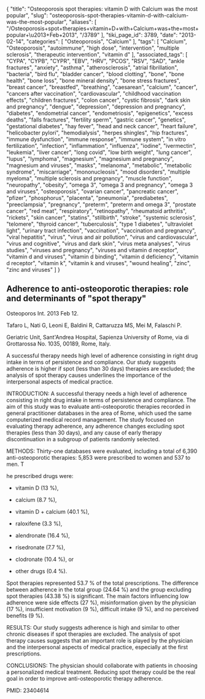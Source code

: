 {
    "title": "Osteoporosis spot therapies: vitamin D with Calcium was the most popular",
    "slug": "osteoporosis-spot-therapies-vitamin-d-with-calcium-was-the-most-popular",
    "aliases": [
        "/Osteoporosis+spot+therapies+vitamin+D+with+Calcium+was+the+most+popular+\u2013+Feb+2013",
        "/3789"
    ],
    "tiki_page_id": 3789,
    "date": "2013-02-14",
    "categories": [
        "Osteoporosis",
        "Calcium"
    ],
    "tags": [
        "Calcium",
        "Osteoporosis",
        "autoimmune",
        "high dose",
        "intervention",
        "multiple sclerosis",
        "therapeutic intervention",
        "vitamin d"
    ],
    "associated_tags": [
        "CYPA",
        "CYPB",
        "CYPR",
        "EBV",
        "HRV",
        "PCOS",
        "RSV",
        "SAD",
        "ankle fractures",
        "anxiety",
        "asthma",
        "atherosclerosis",
        "atrial fibrillation",
        "bacteria",
        "bird flu",
        "bladder cancer",
        "blood clotting",
        "bone",
        "bone health",
        "bone loss",
        "bone mineral density",
        "bone stress fractures",
        "breast cancer",
        "breastfed",
        "breathing",
        "caesarean",
        "calcium",
        "cancer",
        "cancers after vaccination",
        "cardiovascular",
        "childhood vaccination effects",
        "children fractures",
        "colon cancer",
        "cystic fibrosis",
        "dark skin and pregnancy",
        "dengue",
        "depression",
        "depression and pregnancy",
        "diabetes",
        "endometrial cancer",
        "endometriosis",
        "epigenetics",
        "excess deaths",
        "falls fractures",
        "fertility sperm",
        "gastric cancer",
        "genetics",
        "gestational diabetes",
        "hay fever",
        "head and neck cancer",
        "heart failure",
        "helicobacter pylori",
        "hemodialysis",
        "herpes shingles",
        "hip fractures",
        "immune dysfunction",
        "immune response",
        "immune system",
        "in vitro fertilization",
        "infection",
        "inflammation",
        "influenza",
        "iodine",
        "ivermectin",
        "leukemia",
        "liver cancer",
        "long covid",
        "low birth weight",
        "lung cancer",
        "lupus",
        "lymphoma",
        "magnesium",
        "magnesium and pregnancy",
        "magnesium and viruses",
        "masks",
        "melanoma",
        "metabolic",
        "metabolic syndrome",
        "miscarriage",
        "mononucleosis",
        "mood disorders",
        "multiple myeloma",
        "multiple sclerosis and pregnancy",
        "muscle function",
        "neuropathy",
        "obesity",
        "omega 3",
        "omega 3 and pregnancy",
        "omega 3 and viruses",
        "osteoporosis",
        "ovarian cancer",
        "pancreatic cancer",
        "pfizer",
        "phosphorus",
        "placenta",
        "pneumonia",
        "prediabetes",
        "preeclampsia",
        "pregnancy",
        "preterm",
        "preterm and omega 3",
        "prostate cancer",
        "red meat",
        "respiratory",
        "retinopathy",
        "rheumatoid arthritis",
        "rickets",
        "skin cancer",
        "statins",
        "stillbirth",
        "stroke",
        "systemic sclerosis",
        "telomere",
        "thyroid cancer",
        "tuberculosis",
        "type 1 diabetes",
        "ultraviolet light",
        "urinary tract infection",
        "vaccination",
        "vaccination and pregnancy",
        "viral hepatitis",
        "virus",
        "virus and air pollution",
        "virus and cardiovascular",
        "virus and cognitive",
        "virus and dark skin",
        "virus meta analyses",
        "virus studies",
        "viruses and pregnancy",
        "viruses and vitamin d receptor",
        "vitamin d and viruses",
        "vitamin d binding",
        "vitamin d deficiency",
        "vitamin d receptor",
        "vitamin k",
        "vitamin k and viruses",
        "wound healing",
        "zinc",
        "zinc and viruses"
    ]
}


## Adherence to anti-osteoporotic therapies: role and determinants of "spot therapy"

Osteoporos Int. 2013 Feb 12. 

Tafaro L, Nati G, Leoni E, Baldini R, Cattaruzza MS, Mei M, Falaschi P.

Geriatric Unit, Sant'Andrea Hospital, Sapienza University of Rome, via di Grottarossa No. 1035, 00189, Rome, Italy.

A successful therapy needs high level of adherence consisting in right drug intake in terms of persistence and compliance. Our study suggests adherence is higher if spot (less than 30 days) therapies are excluded; the analysis of spot therapy causes underlines the importance of the interpersonal aspects of medical practice.

INTRODUCTION: A successful therapy needs a high level of adherence consisting in right drug intake in terms of persistence and compliance. The aim of this study was to evaluate anti-osteoporotic therapies recorded in general practitioner databases in the area of Rome, which used the same computerized medical record management. The study focused on evaluating therapy adherence, any adherence changes excluding spot therapies (less than 30 days), and any cause of early therapy discontinuation in a subgroup of patients randomly selected.

METHODS: Thirty-one databases were evaluated, including a total of 6,390 anti-osteoporotic therapies: 5,853 were prescribed to women and 537 to men. T

he prescribed drugs were: 

* vitamin D (13 %), 

* calcium (8.7 %), 

* vitamin D + calcium (40.1 %), 

* raloxifene (3.3 %), 

* alendronate (16.4 %), 

* risedronate (7.7 %), 

* clodronate (10.4 %), or 

* other drugs (0.4 %). 

Spot therapies represented 53.7 % of the total prescriptions. The difference between adherence in the total group (24.64 %) and the group excluding spot therapies (43.38 %) is significant. The main factors influencing low adherence were side effects (27 %), misinformation given by the physician (17 %), insufficient motivation (9 %), difficult intake (9 %), and no perceived benefits (9 %).

RESULTS: Our study suggests adherence is high and similar to other chronic diseases if spot therapies are excluded. The analysis of spot therapy causes suggests that an important role is played by the physician and the interpersonal aspects of medical practice, especially at the first prescriptions.

CONCLUSIONS: The physician should collaborate with patients in choosing a personalized medical treatment. Reducing spot therapy could be the real goal in order to improve anti-osteoporotic therapy adherence.

PMID:     23404614